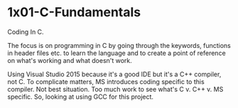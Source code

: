 # 1x01-C-Fundamentals
Coding In C.

The focus is on programming in C by going through the keywords, functions in header files etc. to learn the language and to create a point of reference on what's working and what doesn't work.

Using Visual Studio 2015 because it's a good IDE but it's a C++ compiler, not C. To complicate matters, MS introduces coding specific to this compiler. Not best situation. Too much work to see what's C v. C++ v. MS specific. So, looking at using GCC for this project.
